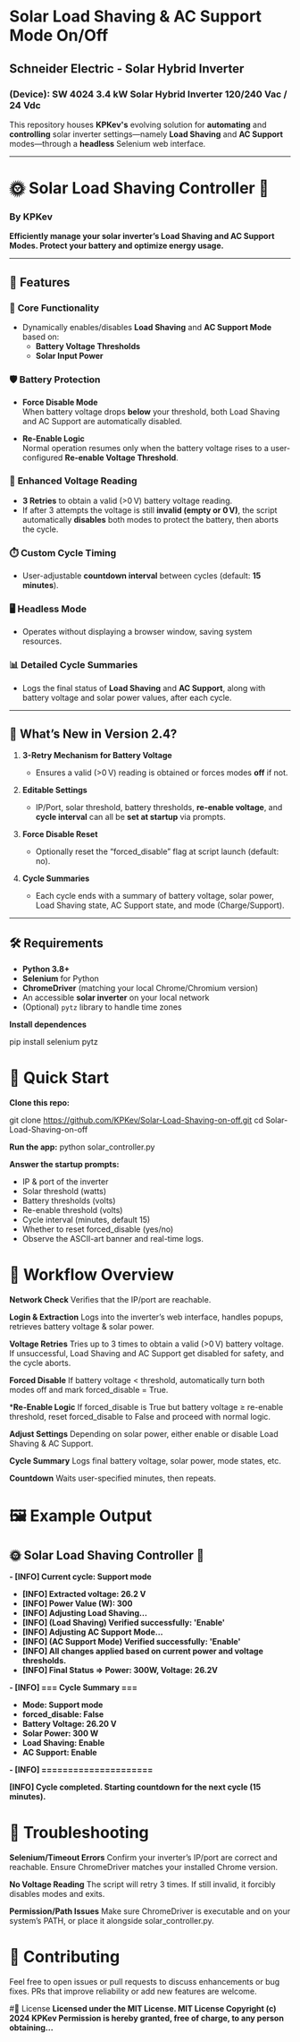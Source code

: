 # Solar Load Shaving & AC Support Mode On/Off

## Schneider Electric - Solar Hybrid Inverter
### (Device): SW 4024 3.4 kW Solar Hybrid Inverter 120/240 Vac / 24 Vdc
This repository houses **KPKev's** evolving solution for **automating** and **controlling** solar inverter settings—namely **Load Shaving** and **AC Support** modes—through a **headless** Selenium web interface.

---

# 🌞 Solar Load Shaving Controller 🚀

### By **KPKev**  
**Efficiently manage your solar inverter’s Load Shaving and AC Support Modes. Protect your battery and optimize energy usage.**

---

## 🌟 Features

### 🔧 **Core Functionality**
- Dynamically enables/disables **Load Shaving** and **AC Support Mode** based on:
  - **Battery Voltage Thresholds**
  - **Solar Input Power**

### 🛡️ **Battery Protection**
- **Force Disable Mode**  
  When battery voltage drops **below** your threshold, both Load Shaving and AC Support are automatically disabled.
  
- **Re-Enable Logic**  
  Normal operation resumes only when the battery voltage rises to a user-configured **Re-enable Voltage Threshold**.  

### 🔄 **Enhanced Voltage Reading**
- **3 Retries** to obtain a valid (>0 V) battery voltage reading.  
- If after 3 attempts the voltage is still **invalid (empty or 0 V)**, the script automatically **disables** both modes to protect the battery, then aborts the cycle.

### ⏱️ **Custom Cycle Timing**
- User-adjustable **countdown interval** between cycles (default: **15 minutes**).

### 🖥️ **Headless Mode**
- Operates without displaying a browser window, saving system resources.

### 📊 **Detailed Cycle Summaries**
- Logs the final status of **Load Shaving** and **AC Support**, along with battery voltage and solar power values, after each cycle.

---

## 📝 What’s New in Version 2.4?

1. **3-Retry Mechanism for Battery Voltage**  
   - Ensures a valid (>0 V) reading is obtained or forces modes **off** if not.  

2. **Editable Settings**  
   - IP/Port, solar threshold, battery thresholds, **re-enable voltage**, and **cycle interval** can all be **set at startup** via prompts.

3. **Force Disable Reset**  
   - Optionally reset the “forced_disable” flag at script launch (default: no).

4. **Cycle Summaries**  
   - Each cycle ends with a summary of battery voltage, solar power, Load Shaving state, AC Support state, and mode (Charge/Support).

---

## 🛠️ Requirements

- **Python 3.8+**
- **Selenium** for Python
- **ChromeDriver** (matching your local Chrome/Chromium version)
- An accessible **solar inverter** on your local network
- (Optional) `pytz` library to handle time zones

**Install dependences**

pip install selenium pytz


# 🚀 Quick Start
**Clone this repo:**


git clone https://github.com/KPKev/Solar-Load-Shaving-on-off.git
cd Solar-Load-Shaving-on-off

**Run the app:**
python solar_controller.py

**Answer the startup prompts:** 
- IP & port of the inverter 
- Solar threshold (watts) 
- Battery thresholds (volts) 
- Re-enable threshold (volts) 
- Cycle interval (minutes, default 15) 
- Whether to reset forced_disable (yes/no) 
- Observe the ASCII-art banner and real-time logs. 

# 🔄 Workflow Overview

**Network Check**
Verifies that the IP/port are reachable.

**Login & Extraction**
Logs into the inverter’s web interface, handles popups, retrieves battery voltage & solar power.

**Voltage Retries**
Tries up to 3 times to obtain a valid (>0 V) battery voltage.
If unsuccessful, Load Shaving and AC Support get disabled for safety, and the cycle aborts.

**Forced Disable**
If battery voltage < threshold, automatically turn both modes off and mark forced_disable = True.

***Re-Enable Logic**
If forced_disable is True but battery voltage ≥ re-enable threshold, reset forced_disable to False and proceed with normal logic.

**Adjust Settings**
Depending on solar power, either enable or disable Load Shaving & AC Support.

**Cycle Summary**
Logs final battery voltage, solar power, mode states, etc.

**Countdown**
Waits user-specified minutes, then repeats.


# 🖼️ Example Output

## 🌞 Solar Load Shaving Controller 🚀

**- [INFO] Current cycle: Support mode**  
- **[INFO] Extracted voltage: 26.2 V**  
- **[INFO] Power Value (W): 300**  
- **[INFO] Adjusting Load Shaving...**  
- **[INFO] (Load Shaving) Verified successfully: 'Enable'**  
- **[INFO] Adjusting AC Support Mode...**  
- **[INFO] (AC Support Mode) Verified successfully: 'Enable'**  
- **[INFO] All changes applied based on current power and voltage thresholds.**  
- **[INFO] Final Status => Power: 300W, Voltage: 26.2V**  

**- [INFO] === Cycle Summary ===**  
  - **Mode: Support mode**  
  - **forced_disable: False**  
  - **Battery Voltage: 26.20 V**  
  - **Solar Power: 300 W**  
  - **Load Shaving: Enable**  
  - **AC Support: Enable**  

**- [INFO] =====================**  

**[INFO] Cycle completed. Starting countdown for the next cycle (15 minutes).**


# 🚧 Troubleshooting

**Selenium/Timeout Errors**
Confirm your inverter’s IP/port are correct and reachable.
Ensure ChromeDriver matches your installed Chrome version.

**No Voltage Reading**
The script will retry 3 times. If still invalid, it forcibly disables modes and exits.

**Permission/Path Issues**
Make sure ChromeDriver is executable and on your system’s PATH, or place it alongside solar_controller.py.

# 🙌 Contributing
Feel free to open issues or pull requests to discuss enhancements or bug fixes. PRs that improve reliability or add new features are welcome.

#📜 License
**Licensed under the MIT License.
MIT License
Copyright (c) 2024 KPKev
Permission is hereby granted, free of charge, to any person obtaining...**

